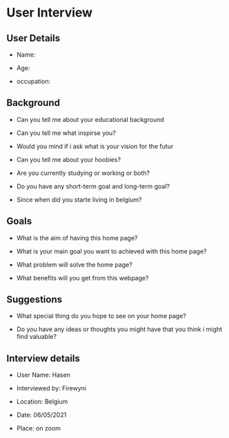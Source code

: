 # User Interview

## User Details

- Name:
 
- Age:

- occupation:

## Background

- Can you tell me about your educational background

- Can you tell me what inspirse you?

- Would you mind if i ask what is your vision for the futur

- Can you tell me about your hoobies?

- Are you currently studying or working or both?

- Do you have any short-term goal and long-term goal?

- Since when did you starte living in belgium?


## Goals

- What is the aim of having this home page?

- What is  your main goal you want to achieved with this home page?

- What problem will solve the home page?

- What benefits will you get from this webpage?

## Suggestions

- What special thing do you hope to see on your home page?

- Do you have any ideas or thoughts you might have that you think i might find valuable?

## Interview details 

- User Name: Hasen

- Interviewed by: Firewyni

- Location:  Belgium

- Date: 06/05/2021

- Place: on zoom

